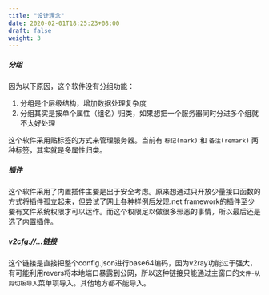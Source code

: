```yaml
---
title: "设计理念"
date: 2020-02-01T18:25:23+08:00
draft: false
weight: 3
---
```


##### 分组
因为以下原因，这个软件没有分组功能：  
 1. 分组是个层级结构，增加数据处理复杂度  
 2. 分组其实是按单个属性（组名）归类，如果想把一个服务器同时分进多个组就不太好处理  

这个软件采用贴标签的方式来管理服务器。当前有 `标记(mark)` 和 `备注(remark)` 两种标签，其实就是多属性归类。  

##### 插件
这个软件采用了内置插件主要是出于安全考虑。原来想通过只开放少量接口函数的方式将插件孤立起来，但尝试了网上各种样例后发现.net framework的插件至少要有文件系统权限才可以运作。而这个权限足以做很多邪恶的事情，所以最后还是选了内置插件。  

##### v2cfg://...链接
这个链接是直接把整个config.json进行base64编码，因为v2ray功能过于强大，有可能利用revers将本地端口暴露到公网，所以这种链接只能通过主窗口的`文件`-`从剪切板导入`菜单项导入。其他地方都不能导入。  
